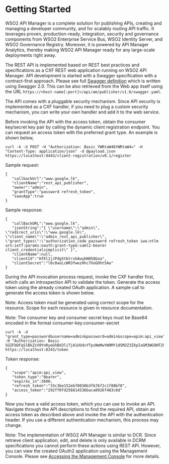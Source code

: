 # Getting Started
WSO2 API Manager is a complete solution for publishing APIs, creating and managing a developer community, and for scalably routing API traffic. It leverages proven, production-ready, integration, security and governance components from WSO2 Enterprise Service Bus, WSO2 Identity Server, and WSO2 Governance Registry. Moreover, it is powered by API Manager Analytics, thereby making WSO2 API Manager ready for any large-scale deployments right away.

The REST API is implemented based on REST best practices and specifications as a CXF REST web application running on WSO2 API Manager. API development is started with a Swagger specification with a contract-first approach. Please see full [Swagger definition](https://raw.githubusercontent.com/wso2/carbon-apimgt/v6.5.349/components/apimgt/org.wso2.carbon.apimgt.rest.api.publisher.v1/src/main/resources/publisher-api.yaml) which is written using Swagger 2.0. This can be also retrieved from the Web app itself using the URL `https://<host-name[:port]>/api/am/publisher/v1.0/swagger.yaml`.

The API comes with a pluggable security mechanism. Since API security is implemented as a CXF handler, if you need to plug a custom security mechanism, you can write your own handler and add it to the web service.

Before invoking the API with the access token, obtain the consumer key/secret key pair by calling the dynamic client registration endpoint. You can request an access token with the preferred grant type. An example is shown below,

```
curl -k -X POST -H "Authorization: Basic YWRtaW46YWRtaW4=" -H "Content-Type: application/json" -d @payload.json https://localhost:9443/client-registration/v0.1/register
```

Sample request:

```
{
   "callbackUrl":"www.google.lk",
   "clientName":"rest_api_publisher",
   "owner":"admin",
   "grantType":"password refresh_token",
   "saasApp":true
}
```

Sample response:

```
{
   "callBackURL":"www.google.lk",
   "jsonString":"{ \"username\":\"admin\", \"redirect_uris\":\"www.google.lk\", \"client_name\":\"admin_rest_api_publisher\", \"grant_types\":\"authorization_code password refresh_token iwa:ntlm urn:ietf:params:oauth:grant-type:saml2-bearer client_credentialsimplicit\" }",
   "clientName":null,
   "clientId":"HfEl1jJPdg5tbtrxhAwybN05QGoa",
   "clientSecret":"l6c0aoLcWR3fwezHhc7XoGOht5Aa"
}
```

During the API invocation process request, invoke the CXF handler first, which calls an introspection API to validate the token. Generate the access token using the already created OAuth application. A sample call to generate the access token is shown below.

Note: Access token must be generated using correct scope for the resource. Scope for each resource is given in resource documentation.

Note: The consumer key and consumer secret keys must be Base64 encoded in the format consumer-key:consumer-secret

```
curl -k -d "grant_type=password&username=admin&password=admin&scope=apim:api_view" -H "Authorization: Basic SGZFbDFqSlBkZzV0YnRyeGhBd3liTjA1UUdvYTpsNmMwYW9MY1dSM2Z3ZXpIaGM3WG9HT2h0NUFh" https://localhost:8243/token
```

Token response:

```
{
   "scope":"apim:api_view",
   "token_type":"Bearer",
   "expires_in":3600,
   "refresh_token":"33c3be152ebf0030b3fb76f2c1f80bf8",
   "access_token":"292ff0fd256814536baca0926f483c8d"
}
```

Now you have a valid access token, which you can use to invoke an API. Navigate through the API descriptions to find the required API, obtain an access token as described above and invoke the API with the authentication header. If you use a different authentication mechanism, this process may change.

Note: The implementation of WSO2 API Manager is similar to DCR. Since retrieve client application, edit, and delete is only available in DCRM specifications you cannot perform these actions using REST API. However, you can view the created OAuth2 application using the Management Console. Please see [Accessing the Management Console]({{base_path}}/install-and-setup/installation-guide/running-the-product/#accessing-the-management-console) for more details.
